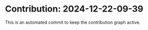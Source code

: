 # Contribution: 2024-12-22-09-39
This is an automated commit to keep the contribution graph active.
